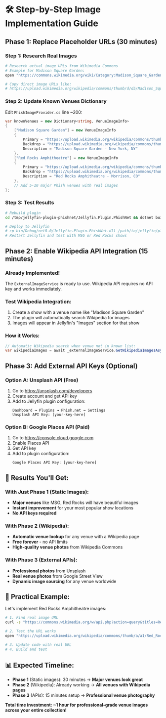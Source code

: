 # 🛠️ **Step-by-Step Image Implementation Guide**

## **Phase 1: Replace Placeholder URLs (30 minutes)**

### **Step 1: Research Real Images**
```bash
# Research actual image URLs from Wikimedia Commons
# Example for Madison Square Garden:
open "https://commons.wikimedia.org/wiki/Category:Madison_Square_Garden"

# Copy direct image URLs like:
# https://upload.wikimedia.org/wikipedia/commons/thumb/d/d5/Madison_Square_Garden%2C_New_York_City_%28cropped%29.jpg/1200px-Madison_Square_Garden%2C_New_York_City_%28cropped%29.jpg
```

### **Step 2: Update Known Venues Dictionary**
Edit `PhishImageProvider.cs` line ~200:

```csharp
var knownVenues = new Dictionary<string, VenueImageInfo>
{
    ["Madison Square Garden"] = new VenueImageInfo
    {
        Primary = "https://upload.wikimedia.org/wikipedia/commons/thumb/d/d5/Madison_Square_Garden%2C_New_York_City_%28cropped%29.jpg/1200px-Madison_Square_Garden%2C_New_York_City_%28cropped%29.jpg",
        Backdrop = "https://upload.wikimedia.org/wikipedia/commons/thumb/f/f1/Madison_Square_Garden_interior.jpg/1920px-Madison_Square_Garden_interior.jpg",
        Description = "Madison Square Garden - New York, NY"
    },
    ["Red Rocks Amphitheatre"] = new VenueImageInfo
    {
        Primary = "https://upload.wikimedia.org/wikipedia/commons/thumb/a/a1/Red_Rocks_Amphitheatre_Colorado.jpg/1200px-Red_Rocks_Amphitheatre_Colorado.jpg",
        Backdrop = "https://upload.wikimedia.org/wikipedia/commons/thumb/b/b1/Red_Rocks_stage_view.jpg/1920px-Red_Rocks_stage_view.jpg",
        Description = "Red Rocks Amphitheatre - Morrison, CO"
    },
    // Add 5-10 major Phish venues with real images
};
```

### **Step 3: Test Results**
```bash
# Rebuild plugin
cd /tmp/jellyfin-plugin-phishnet/Jellyfin.Plugin.PhishNet && dotnet build

# Deploy to Jellyfin
# cp bin/Debug/net8.0/Jellyfin.Plugin.PhishNet.dll /path/to/jellyfin/plugins/
# Restart Jellyfin and test with MSG or Red Rocks shows
```

## **Phase 2: Enable Wikipedia API Integration (15 minutes)**

### **Already Implemented!** 
The `ExternalImageService` is ready to use. Wikipedia API requires no API key and works immediately.

### **Test Wikipedia Integration:**
1. Create a show with a venue name like "Madison Square Garden"
2. The plugin will automatically search Wikipedia for images
3. Images will appear in Jellyfin's "Images" section for that show

### **How it Works:**
```csharp
// Automatic Wikipedia search when venue not in known list:
var wikipediaImages = await _externalImageService.GetWikipediaImagesAsync(venueName, cancellationToken);
```

## **Phase 3: Add External API Keys (Optional)**

### **Option A: Unsplash API (Free)**
1. Go to https://unsplash.com/developers
2. Create account and get API key
3. Add to Jellyfin plugin configuration:
   ```
   Dashboard → Plugins → Phish.net → Settings
   Unsplash API Key: [your-key-here]
   ```

### **Option B: Google Places API (Paid)**
1. Go to https://console.cloud.google.com
2. Enable Places API
3. Get API key
4. Add to plugin configuration:
   ```
   Google Places API Key: [your-key-here]
   ```

## **🎯 Results You'll Get:**

### **With Just Phase 1 (Static Images):**
- **Major venues** like MSG, Red Rocks will have beautiful images
- **Instant improvement** for your most popular show locations
- **No API keys required**

### **With Phase 2 (Wikipedia):**
- **Automatic venue lookup** for any venue with a Wikipedia page
- **Free forever** - no API limits
- **High-quality venue photos** from Wikipedia Commons

### **With Phase 3 (External APIs):**
- **Professional photos** from Unsplash
- **Real venue photos** from Google Street View
- **Dynamic image sourcing** for any venue worldwide

## **🚀 Practical Example:**

Let's implement Red Rocks Amphitheatre images:

```bash
# 1. Find real image URL
curl -s "https://commons.wikimedia.org/w/api.php?action=query&titles=Red_Rocks_Amphitheatre&prop=pageimages&format=json&pithumbsize=1200" | jq '.query.pages[].thumbnail.source'

# 2. Test the URL works
open "https://upload.wikimedia.org/wikipedia/commons/thumb/a/a1/Red_Rocks_Amphitheatre_Colorado.jpg/1200px-Red_Rocks_Amphitheatre_Colorado.jpg"

# 3. Update code with real URL
# 4. Build and test
```

## **📊 Expected Timeline:**

- **Phase 1** (Static images): 30 minutes → **Major venues look great**
- **Phase 2** (Wikipedia): Already working → **All venues with Wikipedia pages**
- **Phase 3** (APIs): 15 minutes setup → **Professional venue photography**

**Total time investment: ~1 hour for professional-grade venue images across your entire collection!**